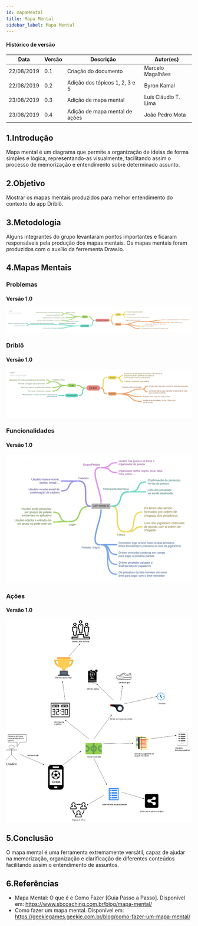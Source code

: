 ```yaml
---
id: mapaMental
title: Mapa Mental
sidebar_label: Mapa Mental
---
```


#### Histórico de versão

| Data       | Versão | Descrição                      | Autor(es)         |
| ---------- | ------ | ------------------------------ | ----------------- |
| 22/08/2019 | 0.1    | Criação do documento           | Marcelo Magalhães |
| 22/08/2019 | 0.2    | Adição dos tópicos 1, 2, 3 e 5 | Byron Kamal       |
| 23/08/2019 | 0.3    | Adição de mapa mental | Luís Cláudio T. Lima       |
| 23/08/2019 | 0.4    | Adição de mapa mental de ações | João Pedro Mota   |

## 1.Introdução

Mapa mental é um diagrama que permite a organização de ideias de forma simples e lógica, representando-as visualmente, facilitando assim o processo de memorização e entendimento sobre determinado assunto.

## 2.Objetivo

Mostrar os mapas mentais produzidos para melhor entendimento do contexto do app Driblô.

## 3.Metodologia

Alguns integrantes do grupo levantaram pontos importantes e ficaram responsáveis pela produção dos mapas mentais. Os mapas mentais foram produzidos com o auxílio da ferrementa Draw.io.

## 4.Mapas Mentais

### Problemas

#### Versão 1.0

[![Problemas](assets/mapa-mental-problemas-pelada.png)](assets/mapa-mental-problemas-pelada.png)

### Driblô

#### Versão 1.0

[![Driblô](assets/mapa-mental-driblo.png)](assets/mapa-mental-driblo.png)

### Funcionalidades

#### Versão 1.0

[![Driblô](assets/APP_DRIBLO_funcionalidades.png)](assets/APP_DRIBLO_funcionalidades.png)

### Ações

#### Versão 1.0

[![Driblô](assets/mapa-mental-de-acoes-driblo-v01.png)](assets/mapa-mental-de-acoes-driblo-v01.png)

## 5.Conclusão

O mapa mental é uma ferramenta extremamente versátil, capaz de ajudar na memorização, organização e clarificação de diferentes conteúdos facilitando assim o entendimento de assuntos.

## 6.Referências

- Mapa Mental: O que é e Como Fazer [Guia Passo a Passo]. Disponível em: https://www.sbcoaching.com.br/blog/mapa-mental/
- Como fazer um mapa mental. Disponível em: https://geekiegames.geekie.com.br/blog/como-fazer-um-mapa-mental/
